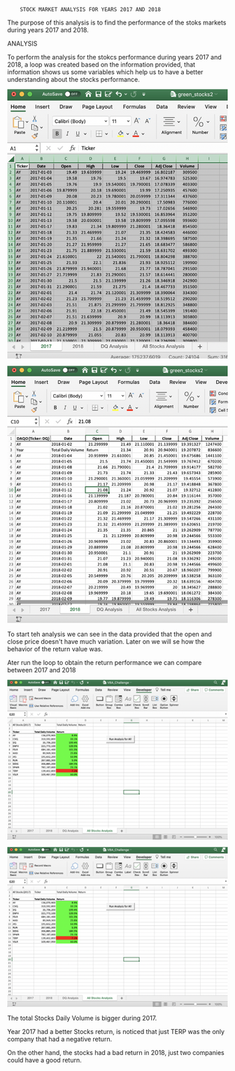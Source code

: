 
        STOCK MARKET ANALYSIS FOR YEARS 2017 AND 2018 


 The purpose of this analysis is to find the performance of the stoks markets during years 2017 and 2018.

ANALYSIS

To perform the analysis for the stokcs performance during years 2017 and 2018, a loop was created based on the information provided, that information shows us some variables which help us to have a better understanding about the stocks performance. 




![](Stocks2017.png)    






![](Stocks2018.png)                      












To start teh analysis we can see in the data provided that the open and close price doesn't have much variation. Later on we will se how the behavior of the return value was.


Ater run the loop to obtain the return performance we can compare between 2017 and 2018



![](Stocks_Analys_2017.png) 







![](Stocks_Analys_2017.png)




The total Stocks Daily Volume is bigger during 2017.

Year 2017 had a better Stocks return, is noticed that just TERP was the only company that had a negative return.

On the other hand, the stocks had a bad return in 2018, just two companies could have a good return.


